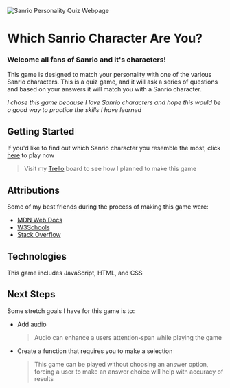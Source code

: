![Sanrio Personality Quiz Webpage](https://i.imgur.com/ySFT5ud.png)
# Which Sanrio Character Are You?
### Welcome all fans of Sanrio and it's characters! 
This game is designed to match your personality with one of the various Sanrio characters. 
This is a quiz game, and it will ask a series of questions and based on your answers it will match you with a Sanrio character. 

*I chose this game because I love Sanrio characters and hope this would be a good way to practice the skills I have learned*
## Getting Started
If you'd like to find out which Sanrio character you resemble the most, click [here](https://xiojay.github.io/Which-Sanrio-Character-Are-You/) to play now 
>Visit my [Trello](https://trello.com/invite/b/66c3c3379c7d5caa90cddddb/ATTIadf89e5aaab18c7c790d2e5f00a4c39186672C3E/which-sanrio-character-are-you) board to see how I planned to make this game

## Attributions
Some of my best friends during the process of making this game were: 
- [MDN Web Docs](https://www.w3schools.com/)
- [W3Schools](https://www.w3schools.com/)
- [Stack Overflow](stackoverflow.com)


## Technologies
This game includes JavaScript, HTML, and CSS

## Next Steps 
Some stretch goals I have for this game is to: 
- Add audio
    >Audio can enhance a users attention-span while playing the game
- Create a function that requires you to make a selection 
    >This game can be played without choosing an answer option, forcing a user to make an answer choice will help with accuracy of results 

